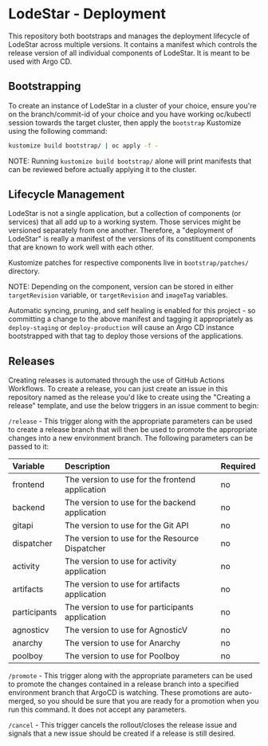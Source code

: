 # LodeStar - Deployment

This repository both bootstraps and manages the deployment lifecycle of LodeStar across multiple versions. It contains a manifest which controls the release version of all individual components of LodeStar. It is meant to be used with Argo CD.

## Bootstrapping

To create an instance of LodeStar in a cluster of your choice, ensure you're on the branch/commit-id of your choice and you have working oc/kubectl session towards the target cluster, then  apply the `bootstrap` Kustomize using the following command:

```sh
kustomize build bootstrap/ | oc apply -f -
```

NOTE: Running `kustomize build bootstrap/` alone will print manifests that can be reviewed before actually applying it to the cluster.

## Lifecycle Management

LodeStar is not a single application, but a collection of components (or services) that all add up to a working system. Those services might be versioned separately from one another. Therefore, a "deployment of LodeStar" is really a manifest of the versions of its constituent components that are known to work well with each other.

Kustomize patches for respective components live in `bootstrap/patches/` directory.

NOTE: Depending on the component, version can be stored in either `targetRevision` variable, or `targetRevision` and `imageTag` variables.

Automatic syncing, pruning, and self healing is enabled for this project - so committing a change to the above manifest and tagging it appropriately as `deploy-staging` or `deploy-production` will cause an Argo CD instance bootstrapped with that tag to deploy those versions of the applications.

## Releases

Creating releases is automated through the use of GitHub Actions Workflows. To create a release, you can just create an issue in this repository named as the release you'd like to create  using the "Creating a release" template, and use the below triggers in an issue comment to begin:

`/release` - This trigger along with the appropriate parameters can be used to create a release branch that will then be used to promote the appropriate changes into a new environment branch. The following parameters can be passed to it:

| Variable | Description | Required |
|:---------|:------------|:---------|
|frontend|The version to use for the frontend application|no|
|backend|The version to use for the backend application|no|
|gitapi|The version to use for the Git API|no|
|dispatcher|The version to use for the Resource Dispatcher|no|
|activity|The version to use for activity application|no|
|artifacts|The version to use for artifacts application|no|
|participants|The version to use for participants application|no|
|agnosticv|The version to use for AgnosticV|no|
|anarchy|The version to use for Anarchy|no|
|poolboy|The version to use for Poolboy|no|

`/promote` - This trigger along with the appropriate parameters can be used to promote the changes contained in a release branch into a specified environment branch that ArgoCD is watching. These promotions are auto-merged, so you should be sure that you are ready for a promotion when you run this command. It does not accept any parameters.

`/cancel` - This trigger cancels the rollout/closes the release issue and signals that a new issue should be created if a release is still desired.
